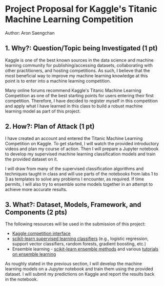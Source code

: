 # Project Proposal for Kaggle's Titanic Machine Learning Competition
Author: Aron Saengchan

## 1. Why?: Question/Topic being Investigated (1 pt)

Kaggle is one of the best known sources in the data science and machine learning community for publishing/accessing datasets, collaborating with other practitioners, and hosting competitions. As such, I believe that the most beneficial way to improve my machine learning knowledge at this point is to enter into a machine learning competition.

Many online forums recommend Kaggle's Titanic Machine Learning Competition as one of the best starting points for users entering their first competition. Therefore, I have decided to register myself in this competition and apply what I have learned in this class to build a robust machine learning model as part of this project.

## 2. How?: Plan of Attack (1 pt)

I have created an account and entered the Titanic Machine Learning Competition on Kaggle. To get started, I will watch the provided introductory videos and plan my course of action. Then I will prepare a Jupyter notebook to develop my supervised machine learning classification models and train the provided dataset on it.

I will draw from many of the supervised classification algorithms and techniques taught in class and will use parts of the notebooks from labs 1 to 3 as templates to solve any problems I encounter, as required. If time permits, I will also try to ensemble some models together in an attempt to achieve more accurate results.

## 3. What?: Dataset, Models, Framework, and Components (2 pts)

The following resources will be used in the submission of this project:
- [Kaggle competition interface](https://www.kaggle.com/c/titanic/overview)
- [scikit-learn supervised learning classifiers](https://scikit-learn.org/stable/supervised_learning.html) (e.g., logistic regression, support vector classifiers, random forests, gradient boosting, etc.)
- Ensemble learning - [scikit-learn ensemble methods](https://scikit-learn.org/stable/modules/ensemble.html) and various [tutorials on ensemble learning](https://www.youtube.com/results?search_query=ensemble+learning)

As roughly stated in the previous section, I will develop the machine learning models on a Jupyter notebook and train them using the provided dataset. I will submit my predictions on Kaggle and report the results back in the notebook.